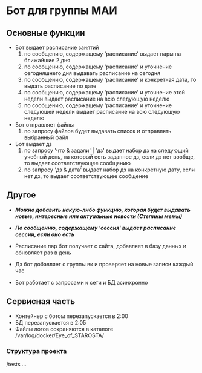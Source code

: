 # Бот для группы МАИ

## Основные функции

- Бот выдает расписание занятий
   1. по сообщению, содержащему 'расписание' выдает пары на ближайшие 2 дня
   2. по сообщению, содержащему 'расписание' и уточнение сегодняшнего дня выдавать расписание на сегодня
   3. по сообщению, содержащему 'расписание' и конкретная дата, то выдать расписание по дате
   4. по сообщению, содержащему 'расписание' и уточнение этой недели выдает расписание на всю следующую неделю
   5. по сообщению, содержащему 'расписание' и уточнение следующей недели выдает расписание на всю следующую неделю
- Бот отправляет файлы
   1. по запросу файлов будет выдавать список и отправлять выбранный файл
- Бот выдает дз
   1. по запросу 'что & задали' | 'дз' выдает набор дз на следующий учебный день, на который есть заданное дз, если дз нет вообще, то выдает соответствующее сообщению
   2. по запросу 'дз & дата' выдает набор дз на конкретную дату, если нет дз, то выдает соответствующее сообщение

## Другое

- ***Можно добавить какую-либо функцию, которая будет выдавать новые, интересные или актуальные новости (Степины мемы)***
- ***По сообщению, содержащему 'сессия' выдает расписание сессии, если оно есть***

- Расписание пар бот получает с сайта, добавляет в базу данных и обновляет раз в день

- Дз бот добавляет с группы вк и проверяет на новые записи каждый час

- Бот работает с запросами к сети и БД асинхронно

## Cервисная часть

- Контейнер с ботом перезапускается в 2:00
- БД перезапускается в 2:05
- Файлы логов сохраняются в каталоге /var/log/docker/Eye_of_STAROSTA/
  
### Структура проекта

/tests
  ...
